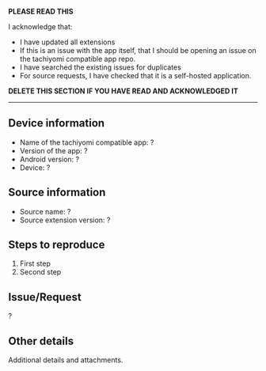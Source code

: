 **PLEASE READ THIS**

I acknowledge that:

- I have updated all extensions
- If this is an issue with the app itself, that I should be opening an issue on the tachiyomi compatible app repo.
- I have searched the existing issues for duplicates
- For source requests, I have checked that it is a self-hosted application.

**DELETE THIS SECTION IF YOU HAVE READ AND ACKNOWLEDGED IT**

---

## Device information
* Name of the tachiyomi compatible app: ?
* Version of the app: ?
* Android version: ?
* Device: ?

## Source information
* Source name: ?
* Source extension version: ?

## Steps to reproduce
1. First step
2. Second step

## Issue/Request
?

## Other details
Additional details and attachments.

